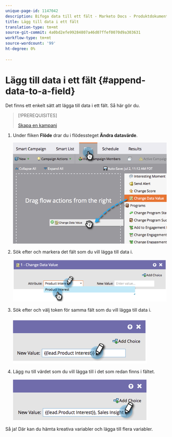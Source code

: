 ```yaml
---
unique-page-id: 1147042
description: Bifoga data till ett fält - Marketo Docs - Produktdokumentation
title: Lägg till data i ett fält
translation-type: tm+mt
source-git-commit: 4a0bd2efe99284807a46d07ffef0070d9a303631
workflow-type: tm+mt
source-wordcount: '99'
ht-degree: 0%

---
```



# Lägg till data i ett fält {#append-data-to-a-field}

Det finns ett enkelt sätt att lägga till data i ett fält. Så här gör du.

>[!PREREQUISITES]
>
>[Skapa en kampanj](/help/marketo/product-docs/core-marketo-concepts/smart-campaigns/creating-a-smart-campaign/create-a-new-smart-campaign.md)

1. Under fliken **Flöde** drar du i flödessteget **Ändra datavärde**.

   ![](assets/image2014-9-22-16-3a5-3a1.png)

1. Sök efter och markera det fält som du vill lägga till data i.

   ![](assets/image2014-9-22-16-3a5-3a5.png)

1. Sök efter och välj token för samma fält som du vill lägga till data i.

   ![](assets/image2014-9-22-16-3a5-3a9.png)

1. Lägg nu till värdet som du vill lägga till i det som redan finns i fältet.

   ![](assets/image2014-9-22-16-3a5-3a12.png)

Så ja! Där kan du hämta kreativa variabler och lägga till flera variabler.
